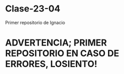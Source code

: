 # Clase-23-04
Primer repositorio de Ignacio
<h1> ADVERTENCIA; PRIMER REPOSITORIO EN CASO DE ERRORES, LOSIENTO! </h1>
